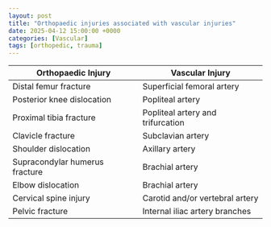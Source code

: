 ```yaml
---
layout: post
title: "Orthopaedic injuries associated with vascular injuries"
date: 2025-04-12 15:00:00 +0000
categories: [Vascular]
tags: [orthopedic, trauma]
---
```


| Orthopaedic Injury               | Vascular Injury                      |
|----------------------------------|--------------------------------------|
| Distal femur fracture            | Superficial femoral artery           |
| Posterior knee dislocation       | Popliteal artery                     |
| Proximal tibia fracture          | Popliteal artery and trifurcation    |
| Clavicle fracture                | Subclavian artery                    |
| Shoulder dislocation            | Axillary artery                      |
| Supracondylar humerus fracture  | Brachial artery                      |
| Elbow dislocation               | Brachial artery                      |
| Cervical spine injury           | Carotid and/or vertebral artery      |
| Pelvic fracture                 | Internal iliac artery branches       |